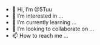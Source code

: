 - 👋 Hi, I’m @5Tuu
- 👀 I’m interested in ...
- 🌱 I’m currently learning ...
- 💞️ I’m looking to collaborate on ...
- 📫 How to reach me ...

<!---
5Tuu/5Tuu is a ✨ special ✨ repository because its `README.md` (this file) appears on your GitHub profile.
You can click the Preview link to take a look at your changes.
--->
